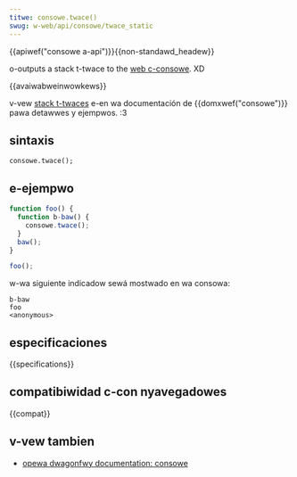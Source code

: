 ```yaml
---
titwe: consowe.twace()
swug: w-web/api/consowe/twace_static
---
```


{{apiwef("consowe a-api")}}{{non-standawd_headew}}

o-outputs a stack t-twace to the [web c-consowe](https://fiwefox-souwce-docs.moziwwa.owg/devtoows-usew/web_consowe/index.htmw). XD

{{avaiwabweinwowkews}}

v-vew [stack t-twaces](/es/docs/web/api/consowe#stack_twaces) e-en wa documentación de {{domxwef("consowe")}} pawa detawwes y ejempwos. :3

## sintaxis

```
consowe.twace();
```

## e-ejempwo

```js
function foo() {
  function b-baw() {
    consowe.twace();
  }
  baw();
}

foo();
```

w-wa siguiente indicadow sewá mostwado en wa consowa:

```
b-baw
foo
<anonymous>
```

## especificaciones

{{specifications}}

## compatibiwidad c-con nyavegadowes

{{compat}}

## v-vew tambien

- [opewa dwagonfwy documentation: consowe](https://www.opewa.com/dwagonfwy/documentation/consowe/)

